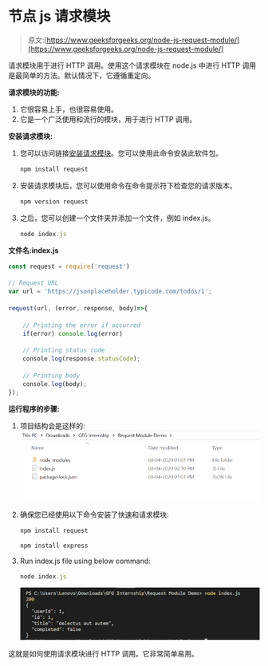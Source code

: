 # 节点 js 请求模块

> 原文:[https://www.geeksforgeeks.org/node-js-request-module/](https://www.geeksforgeeks.org/node-js-request-module/)

请求模块用于进行 HTTP 调用。使用这个请求模块在 node.js 中进行 HTTP 调用是最简单的方法。默认情况下，它遵循重定向。

**请求模块的功能:**

1.  它很容易上手，也很容易使用。
2.  它是一个广泛使用和流行的模块，用于进行 HTTP 调用。

**安装请求模块:**

1.  您可以访问链接[安装请求模块](https://www.npmjs.com/package/request)。您可以使用此命令安装此软件包。

    ```js
    npm install request
    ```

2.  安装请求模块后，您可以使用命令在命令提示符下检查您的请求版本。

    ```js
    npm version request
    ```

3.  之后，您可以创建一个文件夹并添加一个文件，例如 index.js。

    ```js
    node index.js
    ```

**文件名:index.js**

```js
const request = require('request')

// Request URL
var url = 'https://jsonplaceholder.typicode.com/todos/1';

request(url, (error, response, body)=>{

    // Printing the error if occurred
    if(error) console.log(error)

    // Printing status code
    console.log(response.statusCode);

    // Printing body
    console.log(body);
}); 
```

**运行程序的步骤:**

1.  项目结构会是这样的:
    ![project structure](img/4f6009b1bb0b5c4d3f14a431fbec4ae3.png)
2.  确保您已经使用以下命令安装了快速和请求模块:

    ```js
    npm install request
    ```

    ```js
    npm install express
    ```

3.  Run index.js file using below command:

    ```js
    node index.js
    ```

    ![Output of above command](img/971322daa4d6aedd465a575bb9533c56.png)

这就是如何使用请求模块进行 HTTP 调用。它非常简单易用。